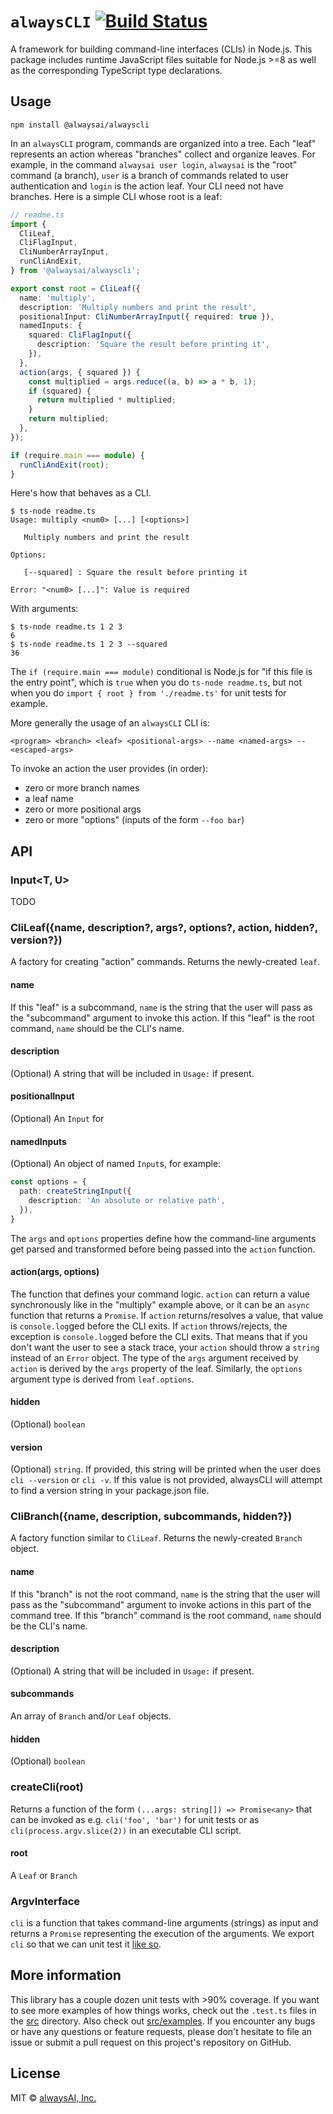 # `alwaysCLI` [![Build Status](https://travis-ci.com/alwaysai/alwayscli.svg?branch=master)](https://travis-ci.com/alwaysai/alwayscli)

A framework for building command-line interfaces (CLIs) in Node.js. This package includes runtime JavaScript files suitable for Node.js >=8 as well as the corresponding TypeScript type declarations.

## Usage

```
npm install @alwaysai/alwayscli
```

In an `alwaysCLI` program, commands are organized into a tree. Each "leaf" represents an action whereas "branches" collect and organize leaves. For example, in the command `alwaysai user login`, `alwaysai` is the "root" command (a branch), `user` is a branch of commands related to user authentication and `login` is the action leaf. Your CLI need not have branches. Here is a simple CLI whose root is a leaf:
```ts
// readme.ts
import {
  CliLeaf,
  CliFlagInput,
  CliNumberArrayInput,
  runCliAndExit,
} from '@alwaysai/alwayscli';

export const root = CliLeaf({
  name: 'multiply',
  description: 'Multiply numbers and print the result',
  positionalInput: CliNumberArrayInput({ required: true }),
  namedInputs: {
    squared: CliFlagInput({
      description: 'Square the result before printing it',
    }),
  },
  action(args, { squared }) {
    const multiplied = args.reduce((a, b) => a * b, 1);
    if (squared) {
      return multiplied * multiplied;
    }
    return multiplied;
  },
});

if (require.main === module) {
  runCliAndExit(root);
}
```

Here's how that behaves as a CLI.
```
$ ts-node readme.ts
Usage: multiply <num0> [...] [<options>]

   Multiply numbers and print the result

Options:

   [--squared] : Square the result before printing it

Error: "<num0> [...]": Value is required
```

With arguments:
```
$ ts-node readme.ts 1 2 3
6
$ ts-node readme.ts 1 2 3 --squared
36 
```
The `if (require.main === module)` conditional is Node.js for "if this file is the entry point", which is `true` when you do `ts-node readme.ts`, but not when you do `import { root } from './readme.ts'` for unit tests for example.

More generally the usage of an `alwaysCLI` CLI is:
```
<program> <branch> <leaf> <positional-args> --name <named-args> -- <escaped-args>
```
To invoke an action the user provides (in order):
- zero or more branch names
- a leaf name
- zero or more positional args
- zero or more "options" (inputs of the form `--foo bar`)

## API
### Input<T, U>
TODO

### CliLeaf({name, description?, args?, options?, action, hidden?, version?})
A factory for creating "action" commands. Returns the newly-created `leaf`.

#### name
If this "leaf" is a subcommand, `name` is the string that the user will pass as the "subcommand" argument to invoke this action. If this "leaf" is the root command, `name` should be the CLI's name.

#### description
(Optional) A string that will be included in `Usage:` if present.

#### positionalInput
(Optional) An `Input` for 

#### namedInputs
(Optional) An object of named `Input`s, for example:
```ts
const options = {
  path: createStringInput({
    description: 'An absolute or relative path',
  }),
}
```
The `args` and `options` properties define how the command-line arguments get parsed and transformed before being passed into the `action` function.

#### action(args, options)
The function that defines your command logic. `action` can return a value synchronously like in the "multiply" example above, or it can be an `async` function that returns a `Promise`. If `action` returns/resolves a value, that value is `console.log`ged before the CLI exits. If `action` throws/rejects, the exception is `console.log`ged before the CLI exits. That means that if you don't want the user to see a stack trace, your `action` should throw a `string` instead of an `Error` object. The type of the `args` argument received by `action` is derived by the `args` property of the leaf. Similarly, the `options` argument type is derived from `leaf.options`.

#### hidden
(Optional) `boolean`

#### version
(Optional) `string`. If provided, this string will be printed when the user does `cli --version` or `cli -v`. If this value is not provided, alwaysCLI will attempt to find a version string in your package.json file.

### CliBranch({name, description, subcommands, hidden?})
A factory function similar to `CliLeaf`. Returns the newly-created `Branch` object.

#### name
If this "branch" is not the root command, `name` is the string that the user will pass as the "subcommand" argument to invoke actions in this part of the command tree. If this "branch" command is the root command, `name` should be the CLI's name.

#### description
(Optional) A string that will be included in `Usage:` if present.

#### subcommands
An array of `Branch` and/or `Leaf` objects.

#### hidden
(Optional) `boolean`

### createCli(root)
Returns a function of the form `(...args: string[]) => Promise<any>` that can be invoked as e.g. `cli('foo', 'bar')` for unit tests or as `cli(process.argv.slice(2))` in an executable CLI script.

#### root
A `Leaf` or `Branch`

### ArgvInterface
`cli` is a function that takes command-line arguments (strings) as input and returns a `Promise` representing the execution of the arguments. We export `cli` so that we can unit test it [like so](src/examples/__tests__/readme.test.ts). 

## More information
This library has a couple dozen unit tests with >90% coverage. If you want to see more examples of how things works, check out the `.test.ts` files in the [src](src) directory. Also check out [src/examples](src/examples). If you encounter any bugs or have any questions or feature requests, please don't hesitate to file an issue or submit a pull request on this project's repository on GitHub.

## License

MIT © [alwaysAI, Inc.](https://alwaysai.co)
